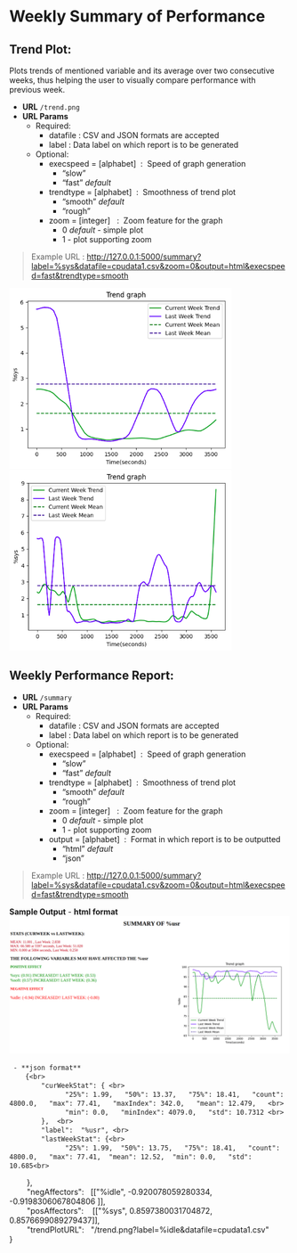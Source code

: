 # Weekly Summary of Performance
## Trend Plot:
Plots trends of mentioned variable and its average over two consecutive weeks, thus helping the user to visually compare performance with previous week.

* **URL** 
 	`/trend.png`
* **URL Params**
    - Required:
        - datafile  : CSV and JSON formats are accepted
        - label : Data label on which report is to be generated
    - Optional:
        - execspeed = [alphabet]  :  Speed of graph generation
            - “slow” 
            - “fast”  _default_ 
        - trendtype = [alphabet]  :      Smoothness of trend plot 
            - “smooth”  _default_
            - “rough”
        - zoom = [integer]   :  Zoom feature for the graph
            - 0 _default_ - simple plot
            - 1 - plot supporting zoom  

>Example URL : 
http://127.0.0.1:5000/summary?label=%sys&datafile=cpudata1.csv&zoom=0&output=html&execspeed=fast&trendtype=smooth

![plot with trendtype = "smooth"](images/smooth400pixel.png) ![plot with trendtype = "rough"](images/rough400pixel.png)

## Weekly Performance Report:
* **URL** 
 	`/summary`
* **URL Params**
    - Required:
        - datafile  : CSV and JSON formats are accepted
        - label : Data label on which report is to be generated
    - Optional:
        - execspeed = [alphabet]  :  Speed of graph generation
            - “slow” 
            - “fast”  _default_ 
        - trendtype = [alphabet]  :      Smoothness of trend plot
            - “smooth”  _default_
            - “rough”
        - zoom = [integer]   :  Zoom feature for the graph
            - 0 _default_ - simple plot
            - 1 - plot supporting zoom  
        - output = [alphabet]  :      Format in which report is to be outputted
            - “html”  _default_
            - “json”

>Example URL : 
http://127.0.0.1:5000/summary?label=%sys&datafile=cpudata1.csv&zoom=0&output=html&execspeed=fast&trendtype=smooth

 **Sample Output**
     - **html format**
    ![html output](images/output.png)

     - **json format**
        {<br>
            "curWeekStat": { <br>
                  "25%": 1.99,   "50%": 13.37,   "75%": 18.41,   "count": 4800.0,   "max": 77.41,   "maxIndex": 342.0,   "mean": 12.479,   <br>
                  "min": 0.0,   "minIndex": 4079.0,   "std": 10.7312 <br> 
            },  <br>
            "label":  "%usr", <br>
            "lastWeekStat": {<br> 
                  "25%": 1.99,  "50%": 13.75,   "75%": 18.41,   "count": 4800.0,   "max": 77.41,  "mean": 12.52,  "min": 0.0,   "std": 10.685<br>
           },  <br>
            "negAffectors":   [["%idle", -0.920078059280334, -0.9198306067804806 ]],  <br>
            "posAffectors":    [["%sys", 0.8597380031704872, 0.8576699089279437]], <br> 
            "trendPlotURL":   "/trend.png?label=%idle&datafile=cpudata1.csv"<br>
}
   
